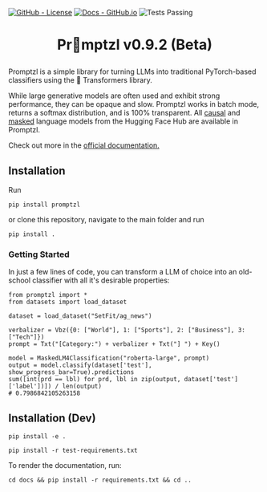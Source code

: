 <!--- BADGES: START --->
[![GitHub - License](https://img.shields.io/badge/License-Apache-yellow.svg)][#github-license]
[![Docs - GitHub.io](https://img.shields.io/static/v1?logo=github&style=flat&color=pink&label=docs&message=promptzl)][#docs-package]
![Tests Passing](https://github.com/lazerlambda/promptzl/actions/workflows/python-package.yml/badge.svg)

[#github-license]: https://github.com/LazerLambda/Promptzl/blob/main/LICENSE.md
[#docs-package]: https://promptzl.readthedocs.io/en/latest/
<!--- BADGES: END --->



# <p style="text-align: center;">Pr🥨mptzl v0.9.2 (Beta)</p>

Promptzl is a simple library for turning LLMs into traditional PyTorch-based classifiers using the 🤗 Transformers library.

While large generative models are often used and exhibit strong performance, they can be opaque and slow.
Promptzl works in batch mode, returns a softmax distribution, and is 100% transparent. All [causal](https://huggingface.co/models?pipeline_tag=text-generation) and [masked](https://huggingface.co/models?pipeline_tag=fill-mask) language models
from the Hugging Face Hub are available in Promptzl.

Check out more in the [official documentation.](https://promptzl.readthedocs.io/en/latest/)

## Installation

Run 

`pip install promptzl`

or clone this repository, navigate to the main folder and run

`pip install .`

### Getting Started

In just a few lines of code, you can transform a LLM of choice into an old-school classifier with all it's desirable properties:

```{python}
from promptzl import *
from datasets import load_dataset

dataset = load_dataset("SetFit/ag_news")

verbalizer = Vbz({0: ["World"], 1: ["Sports"], 2: ["Business"], 3: ["Tech"]})
prompt = Txt("[Category:") + verbalizer + Txt("] ") + Key()

model = MaskedLM4Classification("roberta-large", prompt)
output = model.classify(dataset['test'], show_progress_bar=True).predictions
sum([int(prd == lbl) for prd, lbl in zip(output, dataset['test']['label'])]) / len(output)
# 0.7986842105263158
```



## Installation (Dev)

`pip install -e .`

`pip install -r test-requirements.txt`

To render the documentation, run:

`cd docs && pip install -r requirements.txt && cd ..`
